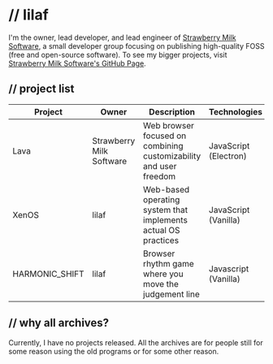 # // lilaf
I'm the owner, lead developer, and lead engineer of [Strawberry Milk Software](https://strawberrymilksoftware.com), a small developer group focusing on publishing high-quality FOSS (free and open-source software). To see my bigger projects, visit [Strawberry Milk Software's GitHub Page](https://github.com/StrawberryMilkSoftware).

## // project list
| Project | Owner | Description | Technologies
| --- | --- | --- | --- |
| Lava | Strawberry Milk Software | Web browser focused on combining customizability and user freedom | JavaScript (Electron) |
| XenOS | lilaf | Web-based operating system that implements actual OS practices | JavaScript (Vanilla) |
| HARMONIC_SHIFT | lilaf | Browser rhythm game where you move the judgement line | Javascript (Vanilla) |

## // why all archives?
Currently, I have no projects released. All the archives are for people still for some reason using the old programs or for some other reason.
